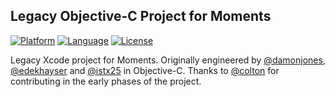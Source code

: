 ## Legacy Objective-C Project for Moments

[![Platform](http://img.shields.io/badge/platform-ios-blue.svg?style=flat)](#)
[![Language](http://img.shields.io/badge/language-objectivec-brightgreen.svg?style=flat)](#)
[![License](https://img.shields.io/cocoapods/l/AFNetworking.svg)](http://mit-license.org)

Legacy Xcode project for Moments. Originally engineered by [@damonjones](http://www.github.com/damonjones), [@edekhayser](http://www.github.com/edekhayser) and [@istx25](http://www.github.com/istx25) in Objective-C. Thanks to [@colton](http://www.github.com/Colton) for contributing in the early phases of the project.
